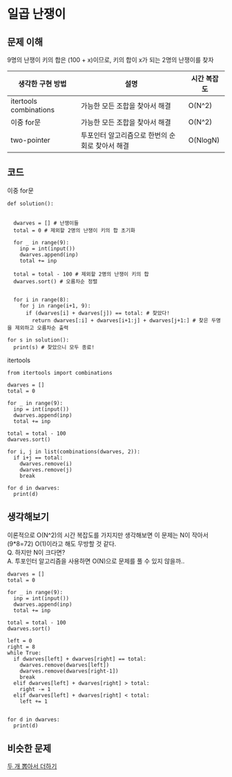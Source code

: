 # 일곱 난쟁이

## 문제 이해
9명의 난쟁이 키의 합은 (100 + x)이므로, 키의 합이 x가 되는 2명의 난쟁이를 찾자

|생각한 구현 방법|설명|시간 복잡도|
|-|-|-|
|itertools combinations|가능한 모든 조합을 찾아서 해결|O(N^2)|
|이중 for문|가능한 모든 조합을 찾아서 해결|O(N^2)|
|two-pointer|투포인터 알고리즘으로 한번의 순회로 찾아서 해결|O(NlogN)|

## 코드
이중 for문
```
def solution():


  dwarves = [] # 난쟁이들
  total = 0 # 제외할 2명의 난쟁이 키의 합 초기화
  
  for _ in range(9):
    inp = int(input())
    dwarves.append(inp)
    total += inp
  
  total = total - 100 # 제외할 2명의 난쟁이 키의 합
  dwarves.sort() # 오름차순 정렬


  for i in range(8):
    for j in range(i+1, 9):
      if (dwarves[i] + dwarves[j]) == total: # 찾았다!
        return dwarves[:i] + dwarves[i+1:j] + dwarves[j+1:] # 찾은 두명을 제외하고 오름차순 출력 

for s in solution():
  print(s) # 찾았으니 모두 종료!
```
itertools
```
from itertools import combinations

dwarves = []
total = 0

for _ in range(9):
  inp = int(input())
  dwarves.append(inp)
  total += inp

total = total - 100
dwarves.sort()

for i, j in list(combinations(dwarves, 2)):
  if i+j == total:
    dwarves.remove(i)
    dwarves.remove(j)
    break

for d in dwarves:
  print(d)
```

## 생각해보기
이론적으로 O(N^2)의 시간 복잡도를 가지지만 생각해보면 이 문제는 N이 작아서(9*8=72) O(1)이라고 해도 무방할 것 같다.    
Q. 하지만 N이 크다면?    
A. 투포인터 알고리즘을 사용하면 O(N)으로 문제를 풀 수 있지 않을까..
```
dwarves = []
total = 0

for _ in range(9):
  inp = int(input())
  dwarves.append(inp)
  total += inp

total = total - 100
dwarves.sort()

left = 0
right = 8
while True:
  if dwarves[left] + dwarves[right] == total:
    dwarves.remove(dwarves[left])
    dwarves.remove(dwarves[right-1])
    break
  elif dwarves[left] + dwarves[right] > total:
    right -= 1
  elif dwarves[left] + dwarves[right] < total:
    left += 1
  

for d in dwarves:
  print(d)
```

## 비슷한 문제
[두 개 뽑아서 더하기](https://programmers.co.kr/learn/courses/30/lessons/68644)  
